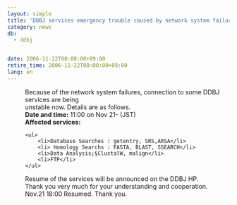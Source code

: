 ```yaml
---
layout: simple
title: 'DDBJ services emergency trouble caused by network system failure'
category: news
db:
  - ddbj


date: 2006-11-22T00:00:00+09:00
retire_time: 2006-11-22T00:00:00+09:00
lang: en
---
```


<html>
<dd>Because of the network system failures, connection to some DDBJ services are being<br> unstable now. Details are as follows.
<dd><b>Date and time:</b> 11:00 on Nov 21- (JST)
<dd><b>Affected services:</b>

    <ul>
        <li>Database Searches : getentry, SRS,ARSA</li>
        <li> Homology Searchs : FASTA, BLAST, SSEARCH</li>
        <li>Data Analysis¡§ClustalW, malign</li>
        <li>FTP</li>
    </ul>
<dd>Resume of the services will be announced on the DDBJ HP.<br> Thank you very much for your understanding and cooperation.
<dd><span class="icon_d-triangle">Nov.21 18:00 Resumed. Thank you. </span></dd>
</dd>
</dd>
</dd>
</dd>
</html>
